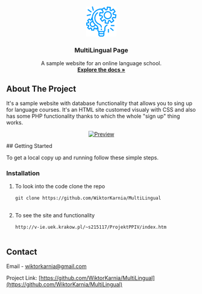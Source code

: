 
<!-- PROJECT LOGO -->
<br />
<p align="center">
  <a href="https://github.com/WiktorKarnia/MultiLingual">
    <img src="images/Icon.png" alt="Logo" width="80" height="80">
  </a>

  <h3 align="center">MultiLingual Page</h3>

  <p align="center">
    A sample website for an online language school.
    <br />
    <a href="https://github.com/WiktorKarnia/MultiLingual"><strong>Explore the docs »</strong></a>
    <br />
  </p>
</p>

<!-- ABOUT THE PROJECT -->
## About The Project

It's a sample website with database functionality that allows you to sing up for language courses. It's an HTML site customed visualy with CSS and also has some PHP functionality thanks to which the whole "sign up" thing works.  
<p align="center">
  <a href="http://v-ie.uek.krakow.pl/~s215117/ProjektPPIV/index.htm">
    <img src="images/TicTacToePreview.jpg" alt="Preview" width="610" height="320">
  </a>
</p>
## Getting Started

To get a local copy up and running follow these simple steps.

### Installation

1. To look into the code clone the repo
   ```
   git clone https://github.com/WiktorKarnia/MultiLingual
 
 1. To see the site and functionality
    ```
    http://v-ie.uek.krakow.pl/~s215117/ProjektPPIV/index.htm


<!-- CONTACT -->
## Contact

Email - wiktorkarnia@gmail.com

Project Link: [https://github.com/WiktorKarnia/MultiLingual](https://github.com/WiktorKarnia/MultiLingual)





